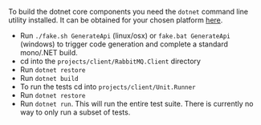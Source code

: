 To build the dotnet core components you need the `dotnet` command line utility installed.
It can be obtained for your chosen platform [here](https://www.microsoft.com/net/core#macosx).

 * Run `./fake.sh GenerateApi` (linux/osx) or `fake.bat GenerateApi` (windows) to trigger code generation and complete a standard mono/.NET build.
 * cd into the `projects/client/RabbitMQ.Client` directory
 * Run `dotnet restore`
 * Run `dotnet build`
 * To run the tests cd into `projects/client/Unit.Runner`
 * Run `dotnet restore`
 * Run `dotnet run`. This will run the entire test suite. There is currently no way to only run a subset of tests.
